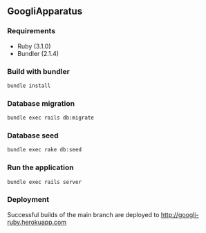 ## GoogliApparatus

### Requirements
- Ruby (3.1.0)
- Bundler (2.1.4)

### Build with bundler
```bash
bundle install
```

### Database migration
```bash
bundle exec rails db:migrate
```

### Database seed
```bash
bundle exec rake db:seed
```

### Run the application
```bash
bundle exec rails server
```
### Deployment
Successful builds of the main branch are deployed to http://googli-ruby.herokuapp.com
